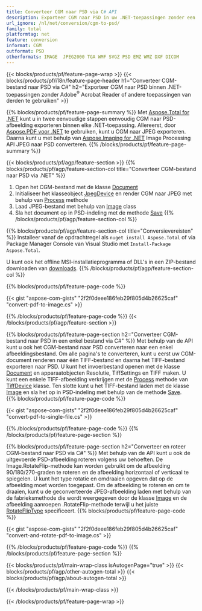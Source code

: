 ```yaml
---
title: Converteer CGM naar PSD via C# API
description: Exporteer CGM naar PSD in uw .NET-toepassingen zonder een toepassing van derden te gebruiken
url_ignore: /nl/net/conversion/cgm-to-psd/
family: total
platformtag: net
feature: conversion
informat: CGM
outformat: PSD
otherformats: IMAGE  JPEG2000 TGA WMF SVGZ PSD EMZ WMZ DXF DICOM
---
```

{{< blocks/products/pf/feature-page-wrap >}}
{{< blocks/products/pf/i18n/feature-page-header h1="Converteer CGM-bestand naar PSD via C#" h2="Exporteer CGM naar PSD binnen .NET-toepassingen zonder Adobe<sup>&reg;</sup> Acrobat Reader of andere toepassingen van derden te gebruiken" >}}

{{% blocks/products/pf/feature-page-summary %}}
Met [Aspose.Total for .NET](https://products.aspose.com/total/net/) kunt u in twee eenvoudige stappen eenvoudig CGM naar PSD-afbeelding exporteren binnen elke .NET-toepassing. Allereerst, door [Aspose.PDF voor .NET](https://products.aspose.com/pdf/net/) te gebruiken, kunt u CGM naar JPEG exporteren. Daarna kunt u met behulp van [Aspose.Imaging for .NET](https://products.aspose.com/imaging/net/) Image Processing API JPEG naar PSD converteren.
{{% /blocks/products/pf/feature-page-summary  %}}

{{< blocks/products/pf/agp/feature-section >}}
{{% blocks/products/pf/agp/feature-section-col title="Converteer CGM-bestand naar PSD via .NET" %}}
1. Open het CGM-bestand met de klasse [Document](https://reference.aspose.com/pdf/net/aspose.pdf/document)
2. Initialiseer het klasseobject [JpegDevice](https://reference.aspose.com/pdf/net/aspose.pdf.devices/jpegdevice) en render CGM naar JPEG met behulp van [Process](https://reference.aspose.com/pdf/net/aspose.pdf.devices.pagedevice/process/methods/1) methode
3. Laad JPEG-bestand met behulp van [Image](https://reference.aspose.com/imaging/net/aspose.imaging/image) class
4. Sla het document op in PSD-indeling met de methode [Save](https://reference.aspose.com/imaging/net/aspose.imaging.image/save/methods/4)
{{% /blocks/products/pf/agp/feature-section-col %}}

{{% blocks/products/pf/agp/feature-section-col title="Conversievereisten" %}}
Installeer vanaf de opdrachtregel als ```nuget install Aspose.Total``` of via Package Manager Console van Visual Studio met ```Install-Package Aspose.Total```.

U kunt ook het offline MSI-installatieprogramma of DLL's in een ZIP-bestand downloaden van [downloads](https://releases.aspose.com/total/net).
{{% /blocks/products/pf/agp/feature-section-col %}}

{{% blocks/products/pf/feature-page-code %}}

{{< gist "aspose-com-gists" "2f2f0deee186feb29f805d4b26625caf" "convert-pdf-to-image.cs" >}}


{{% /blocks/products/pf/feature-page-code %}}
{{< /blocks/products/pf/agp/feature-section >}}

{{% blocks/products/pf/feature-page-section  h2="Converteer CGM-bestand naar PSD in een enkel bestand via C#" %}}
Met behulp van de API kunt u ook het CGM-bestand naar PSD converteren naar een enkel afbeeldingsbestand. Om alle pagina's te converteren, kunt u eerst uw CGM-document renderen naar één TIFF-bestand en daarna het TIFF-bestand exporteren naar PSD. U kunt het invoerbestand openen met de klasse [Document](https://reference.aspose.com/pdf/net/aspose.pdf/document) en apparaatobjecten Resolutie, TiffSettings en TIFF maken. U kunt een enkele TIFF-afbeelding verkrijgen met de [Process](https://reference.aspose.com/pdf/net/aspose.pdf.devices.documentdevice/process/methods/3) methode van [TiffDevice](https://reference.aspose.com/pdf/net/aspose.pdf.devices/tiffdevice) klasse. Ten slotte kunt u het TIFF-bestand laden met de klasse [Image](https://reference.aspose.com/imaging/net/aspose.imaging/image)
en sla het op in PSD-indeling met behulp van de methode [Save](https://reference.aspose.com/imaging/net/aspose.imaging.image/save/methods/4).  
{{% blocks/products/pf/feature-page-code %}}

{{< gist "aspose-com-gists" "2f2f0deee186feb29f805d4b26625caf" "convert-pdf-to-single-file.cs" >}}

{{% /blocks/products/pf/feature-page-code  %}}
{{% /blocks/products/pf/feature-page-section %}}

{{% blocks/products/pf/feature-page-section  h2="Converteer en roteer CGM-bestand naar PSD via C#" %}}
Met behulp van de API kunt u ook de uitgevoerde PSD-afbeelding roteren volgens uw behoeften. De Image.RotateFlip-methode kan worden gebruikt om de afbeelding 90/180/270-graden te roteren en de afbeelding horizontaal of verticaal te spiegelen. U kunt het type rotatie en omdraaien opgeven dat op de afbeelding moet worden toegepast. Om de afbeelding te roteren en om te draaien, kunt u de geconverteerde JPEG-afbeelding laden met behulp van de fabrieksmethode die wordt weergegeven door de klasse [Image](https://reference.aspose.com/imaging/net/aspose.imaging/image) en de afbeelding aanroepen .RotateFlip-methode terwijl u het juiste [RotateFlipType](https://reference.aspose.com/imaging/net/aspose.imaging/rotatefliptype) specificeert. 
{{% blocks/products/pf/feature-page-code %}}

{{< gist "aspose-com-gists" "2f2f0deee186feb29f805d4b26625caf" "convert-and-rotate-pdf-to-image.cs" >}}

{{% /blocks/products/pf/feature-page-code  %}}
{{% /blocks/products/pf/feature-page-section %}}

{{< blocks/products/pf/main-wrap-class isAutogenPage="true" >}}
{{< blocks/products/pf/agp/other-autogen-total >}}
{{< blocks/products/pf/agp/about-autogen-total >}}

{{< /blocks/products/pf/main-wrap-class >}}

{{< /blocks/products/pf/feature-page-wrap >}}